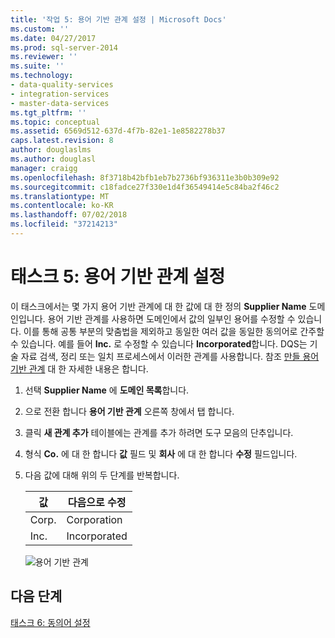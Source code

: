 ```yaml
---
title: '작업 5: 용어 기반 관계 설정 | Microsoft Docs'
ms.custom: ''
ms.date: 04/27/2017
ms.prod: sql-server-2014
ms.reviewer: ''
ms.suite: ''
ms.technology:
- data-quality-services
- integration-services
- master-data-services
ms.tgt_pltfrm: ''
ms.topic: conceptual
ms.assetid: 6569d512-637d-4f7b-82e1-1e8582278b37
caps.latest.revision: 8
author: douglaslms
ms.author: douglasl
manager: craigg
ms.openlocfilehash: 8f3718b42bfb1eb7b2736bf936311e3b0b309e92
ms.sourcegitcommit: c18fadce27f330e1d4f36549414e5c84ba2f46c2
ms.translationtype: MT
ms.contentlocale: ko-KR
ms.lasthandoff: 07/02/2018
ms.locfileid: "37214213"
---
```

# <a name="task-5-setting-term-based-relationships"></a>태스크 5: 용어 기반 관계 설정
  이 태스크에서는 몇 가지 용어 기반 관계에 대 한 값에 대 한 정의 **Supplier Name** 도메인입니다. 용어 기반 관계를 사용하면 도메인에서 값의 일부인 용어를 수정할 수 있습니다. 이를 통해 공통 부분의 맞춤법을 제외하고 동일한 여러 값을 동일한 동의어로 간주할 수 있습니다. 예를 들어 **Inc.** 로 수정할 수 있습니다 **Incorporated**합니다. DQS는 기술 자료 검색, 정리 또는 일치 프로세스에서 이러한 관계를 사용합니다. 참조 [만들 용어 기반 관계](http://msdn.microsoft.com/library/hh510404.aspx) 대 한 자세한 내용은 합니다.  
  
1.  선택 **Supplier Name** 에 **도메인 목록**합니다.  
  
2.  으로 전환 합니다 **용어 기반 관계** 오른쪽 창에서 탭 합니다.  
  
3.  클릭 **새 관계 추가** 테이블에는 관계를 추가 하려면 도구 모음의 단추입니다.  
  
4.  형식 **Co.** 에 대 한 합니다 **값** 필드 및 **회사** 에 대 한 합니다 **수정** 필드입니다.  
  
5.  다음 값에 대해 위의 두 단계를 반복합니다.  
  
    |값|다음으로 수정|  
    |-----------|----------------|  
    |Corp.|Corporation|  
    |Inc.|Incorporated|  
  
     ![용어 기반 관계](../../2014/tutorials/media/et-settingtermbasedrelations.jpg "용어 기반 관계")  
  
## <a name="next-step"></a>다음 단계  
 [태스크 6: 동의어 설정](../../2014/tutorials/task-6-setting-synonyms.md)  
  
  

